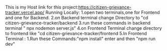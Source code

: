 This is my Host link for this project:https://citizen-grievance-tracker.vercel.app/
Running Locally:
1.open two terminals,one for Frontend and one for Backend.
2.on Backend terminal change Directory to "cd citizen-grievance-tracker/backend
3.run these commands in backend terminal " npx nodemon server.js"
4.on Frontend Terminal change directory to frontend like "cd citizen-grievance-tracker/frontend
5.In Frontend Terminal :
  1.Run these Commands:"npm install" enter and then "npm run dev"
  
